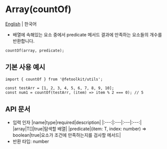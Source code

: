 # Array(countOf)

[English](./countOf.md) | 한국어

- 배열에 속해있는 요소 중에서 predicate 메서드 결과에 만족하는 요소들의 개수를 반환합니다.

```tsx
countOf(array, predicate);
```

## 기본 사용 예시

```tsx
import { countOf } from '@fetoolkit/utils';

const testArr = [1, 2, 3, 4, 5, 6, 7, 8, 9, 10];
const num1 = countOf(testArr, (item) => item % 2 === 0); // 5
```

## API 문서

- 입력 인자
  |name|type|required|description|
  |:---:|:---|:---|:---:|
  |array|T[]|true|탐색할 배열|
  |predicate|(item: T, index: number) => boolean|true|요소가 조건에 만족하는지를 검사할 메서드|
- 반환 타입: number
